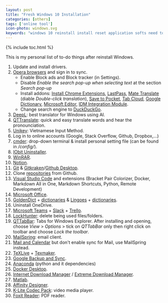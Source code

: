 ```yaml
---
layout: post
title: "Fresh Windows 10 Installation"
categories: [others]
tags: ['online tool']
icon-photo: windows.svg
keywords: "windows 10 reinstall install reset application softs need to do"
---
```


{% include toc.html %}

This is my personal list of to-do things after reinstall Windows.

1. Update and install drivers.
2. [Opera browsers](https://www.opera.com) and sign in to sync.
    - Enable Block ads and Block tracker (in Settings).
    - Disable _Enable the search pop-up when selecting text_ at the section _Search pop-up_
    - Install addons: [Install Chrome Extensions](https://addons.opera.com/en/extensions/details/install-chrome-extensions/), [LastPass](https://addons.opera.com/en/extensions/details/lastpass/), [Mate Translate](https://addons.opera.com/en/extensions/details/instant-translate-2/) (diable _Double-click translation_), [Save to Pocket](https://addons.opera.com/en/extensions/details/pocket-formerly-read-it-later/), [Tab Cloud](https://chrome.google.com/webstore/detail/tabcloud/npecfdijgoblfcgagoijgmgejmcpnhof/related), [Google Dictionary](https://chrome.google.com/webstore/detail/google-dictionary-by-goog/mgijmajocgfcbeboacabfgobmjgjcoja), [Microsoft Editor](https://chrome.google.com/webstore/detail/microsoft-editor/gpaiobkfhnonedkhhfjpmhdalgeoebfa), [IDM Integration Module](https://chrome.google.com/webstore/detail/idm-integration-module/ngpampappnmepgilojfohadhhmbhlaek).
    - Change search engine to [DuckDuckGo](https://duckduckgo.com).
1. [DeepL](https://www.deepl.com/translator): best translator for Windows using AI.
2. [QTTranslate](https://quest-app.appspot.com): quick and easy translate words and hear the pronounciation.
3. [Unikey](https://www.unikey.org): Vietnamese Input Method.
4. Log in to online accounts (Google, Stack Overflow, Github, Dropbox,...)
5. [cmder](https://cmder.net): drop-down terminal & install personal setting file (can be found in _/config/_).
6. [IObit Uninstaller](https://www.iobit.com/en/advanceduninstaller.php).
7. [WinRAR](https://www.win-rar.com/start.html?&L=0).
8. [Notion](https://www.notion.so).
9.  [Git](https://git-scm.com) & [Gitkraken](https://www.gitkraken.com/git-client)/[Github Desktop](https://desktop.github.com).
10. Clone [repositories](https://github.com/dinhanhthi?tab=repositories) from Github.
11. [Visual Studio Code](https://code.visualstudio.com) and extensions (Bracket Pair Colorizer, Docker, Markdown All in One, Markdown Shortcuts, Python, Remote Development)
12. [Microsoft Office](https://www.microsoft.com/en-us/download/office.aspx).
13. [GoldenDict](https://github.com/goldendict/goldendict/wiki/Early-Access-Builds-for-Windows) + [dictionaries](https://drive.google.com/open?id=1jna8_grA-wyhPrq8BiB7ypadvW3tTlIv) & [Lingoes](http://www.lingoes.net/) + [dictionaries](https://drive.google.com/open?id=1LlCtGewKiLMil-7aQFEy_tu4ir1eC_6l).
14. Uninstall OneDrive.
15. [Microsoft Teams](https://teams.microsoft.com/) + [Slack](https://slack.com/intl/en-fr/downloads/windows?eu_nc=1) + [Trello](https://trello.com).
16. [LockHunter](https://lockhunter.com): delete being used files/folders.
17. [QTTabBar](http://qttabbar.sourceforge.net): Tabs for Windows Explorer. After installing and opening, choose _View_ > _Options_ > tick on _QTTabBar_ only then right click on toolbar and choose _Lock the toolbar_.
18. [MailSpring](https://getmailspring.com): email client.
19. [Mail and Calendar](https://www.microsoft.com/en-us/p/mail-and-calendar/9wzdncrfhvqm?activetab=pivot:overviewtab) but don't enable sync for Mail, use MailSpring instead.
20. [TeXLive](https://www.ctan.org/tex-archive/systems/texlive/Images) + [Texmaker](https://www.xm1math.net/texmaker/).
21. [Google Backup and Sync](https://www.google.com/drive/download/backup-and-sync/).
22. [Anaconda](https://www.anaconda.com/products/individual) (python and it dependencies)
23. [Docker Desktop](https://hub.docker.com/editions/community/docker-ce-desktop-windows).
24. [Internet Download Manager](http://internetdownloadmanager.com) / [Extreme Download Manager](https://sourceforge.net/projects/xdman/).
25. [Matlab](https://www.mathworks.com/products/matlab.html).
26. [Affinity Designer](https://affinity.serif.com/en-us/designer/).
27. [K-Lite Codec Pack](https://www.codecguide.com/download_kl.htm): video media player.
28. [Foxit Reader](https://www.foxitsoftware.com/pdf-reader/): PDF reader.